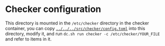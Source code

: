 Checker configuration
====================

This directory is mounted in the `/etc/checker` directory in the checker container, you can
copy [`../../../src/checker/config.toml`](../../../test/correctness/chbench-config.toml) into this
directory, modify it, and run `dc.sh run checker -c /etc/checker/YOUR_FILE` and refer to
items in it.
